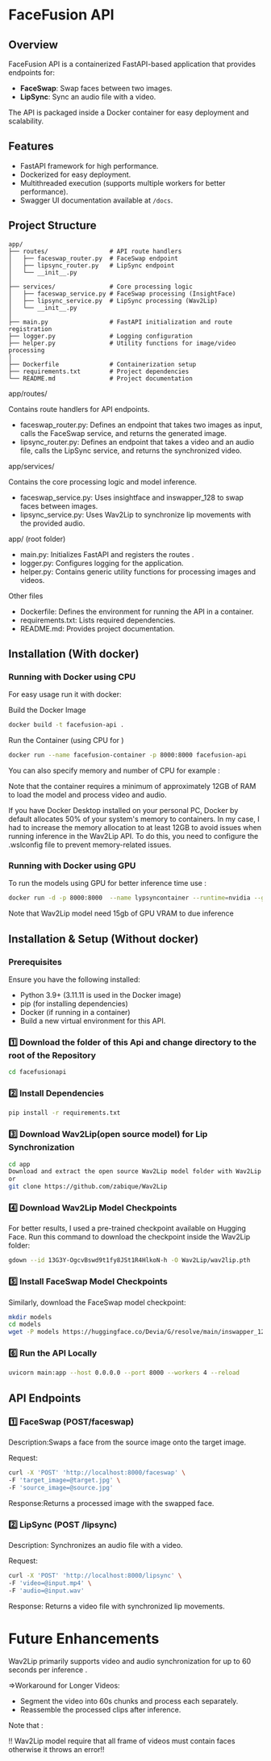 # FaceFusion API

## Overview
FaceFusion API is a containerized FastAPI-based application that provides endpoints for:

- **FaceSwap**: Swap faces between two images.
- **LipSync**: Sync an audio file with a video.

The API is packaged inside a Docker container for easy deployment and scalability.

## Features
- FastAPI framework for high performance.
- Dockerized for easy deployment.
- Multithreaded execution (supports multiple workers for better performance).
- Swagger UI documentation available at `/docs`.



## Project Structure

```plaintext
app/
├── routes/                 # API route handlers
│   ├── faceswap_router.py  # FaceSwap endpoint
│   ├── lipsync_router.py   # LipSync endpoint
│   └── __init__.py
│
├── services/               # Core processing logic
│   ├── faceswap_service.py # FaceSwap processing (InsightFace)
│   ├── lipsync_service.py  # LipSync processing (Wav2Lip)
│   └── __init__.py
│
├── main.py                 # FastAPI initialization and route registration
├── logger.py               # Logging configuration
├── helper.py               # Utility functions for image/video processing
│
├── Dockerfile              # Containerization setup
├── requirements.txt        # Project dependencies
└── README.md               # Project documentation
```

app/routes/

Contains route handlers for API endpoints.

- faceswap_router.py: Defines an endpoint that takes two images as input, calls the FaceSwap service, and returns the generated image.
- lipsync_router.py: Defines an endpoint that takes a video and an audio file, calls the LipSync service, and returns the synchronized video.

app/services/

Contains the core processing logic and model inference.

- faceswap_service.py: Uses insightface and inswapper_128 to swap faces between images.
- lipsync_service.py: Uses Wav2Lip to synchronize lip movements with the provided audio.

app/ (root folder)

- main.py: Initializes FastAPI and registers the routes .
- logger.py: Configures logging for the application.
- helper.py: Contains generic utility functions for processing images and videos.

Other files

- Dockerfile: Defines the environment for running the API in a container.
- requirements.txt: Lists required dependencies.
- README.md: Provides project documentation.


## Installation  (With docker)

###   Running with Docker using CPU
For easy usage run it with docker:

Build the Docker Image
```bash
docker build -t facefusion-api .
```
Run the Container (using CPU for  )
```bash
docker run --name facefusion-container -p 8000:8000 facefusion-api
```
You can also specify memory and number of CPU  for example :

Note that the container requires a minimum of approximately 12GB of RAM to load the model and process video and audio.

If you have Docker Desktop installed on your personal PC, Docker by default allocates 50% of your system's memory to containers. In my case, I had to increase the memory allocation to at least 12GB to avoid issues when running inference in the Wav2Lip API.
To do this, you need to configure the .wslconfig file to prevent memory-related issues.
###   Running with Docker using GPU

To run the models using GPU for better inference time use : 
```bash
docker run -d -p 8000:8000  --name lypsyncontainer --runtime=nvidia --gpus all facefusion-api


```
Note that Wav2Lip model need 15gb of GPU VRAM to due inference
## Installation & Setup (Without docker)

### Prerequisites
Ensure you have the following installed:
- Python 3.9+ (3.11.11 is used in the Docker image)
- pip (for installing dependencies)
- Docker (if running in a container)
- Build a new virtual environment for this API.

### 1️⃣ Download the folder of this Api and change directory to the root of the Repository
```bash
cd facefusionapi

```

### 2️⃣ Install Dependencies
```bash
pip install -r requirements.txt
```

### 3️⃣ Download Wav2Lip(open source model) for Lip Synchronization
```bash
cd app
Download and extract the open source Wav2Lip model folder with Wav2Lip name from  https://github.com/zabique/Wav2Lip
or 
git clone https://github.com/zabique/Wav2Lip
```

### 4️⃣ Download Wav2Lip Model Checkpoints
For better results, I used a pre-trained checkpoint available on Hugging Face.  Run this command to download the checkpoint inside the Wav2Lip folder:

```bash
gdown --id 13G3Y-OgcvBswd9t1fy8JSt1R4HlkoN-h -O Wav2Lip/wav2lip.pth
```

### 5️⃣ Install FaceSwap Model Checkpoints
Similarly, download the FaceSwap model checkpoint:

```bash
mkdir models
cd models
wget -P models https://huggingface.co/Devia/G/resolve/main/inswapper_128.onnx
```
###  6️⃣  Run the API Locally
```bash
uvicorn main:app --host 0.0.0.0 --port 8000 --workers 4 --reload
```


## API Endpoints
### 1️⃣  FaceSwap (POST/faceswap)
Description:Swaps a face from the source image onto the target image.

Request:

```bash
curl -X 'POST' 'http://localhost:8000/faceswap' \
-F 'target_image=@target.jpg' \
-F 'source_image=@source.jpg'
```
Response:Returns a processed image with the swapped face.

### 2️⃣   LipSync (POST /lipsync)
Description: Synchronizes an audio file with a video.

Request:
```bash
curl -X 'POST' 'http://localhost:8000/lipsync' \
-F 'video=@input.mp4' \
-F 'audio=@input.wav'
```
Response:
Returns a video file with synchronized lip movements.



# Future Enhancements

Wav2Lip primarily supports video and audio synchronization for up to 60 seconds per inference .

=>Workaround for Longer Videos:

  *  Segment the video into 60s chunks and process each separately.
  * Reassemble the processed clips after inference.

Note that : 

!! Wav2Lip model require that all frame of videos must contain faces otherwise it throws an error!!






